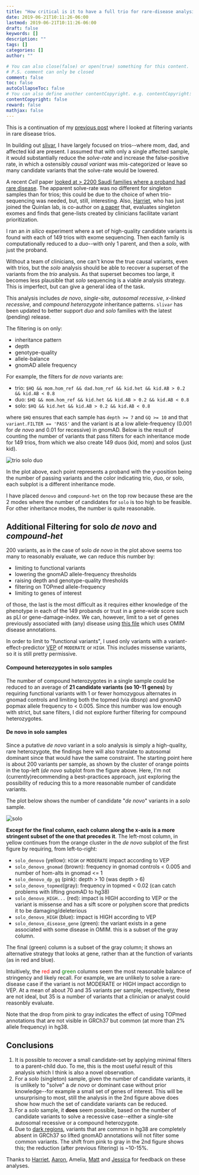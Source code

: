 ```yaml
---
title: "How critical is it to have a full trio for rare-disease analysis?"
date: 2019-06-21T10:11:26-06:00
lastmod: 2019-06-21T10:11:26-06:00
draft: false
keywords: []
description: ""
tags: []
categories: []
author: ""

# You can also close(false) or open(true) something for this content.
# P.S. comment can only be closed
comment: false
toc: false
autoCollapseToc: false
# You can also define another contentCopyright. e.g. contentCopyright: "This is another copyright."
contentCopyright: false
reward: false
mathjax: false
---
```


<!--more-->

This is a continuation of my [previous post](https://brentp.github.io/post/variant-filter/) where I looked at filtering variants in rare disease trios.

In building out [slivar](https://github.com/brentp/slivar), I have largely focused on trios--where mom, dad, and affected kid are present. I assumed that with only a single affected sample, it would substantially reduce the *solve-rate* and increase the false-positive rate, in which a ostensibly *causal variant* was mis-categorized or leave so many candidate variants that the solve-rate would be lowered.

A recent *Cell* paper [looked at > 2200 Saudi families where a proband had rare disease](https://www.ncbi.nlm.nih.gov/pubmed/31130284). The apparent solve-rate was no different for singleton samples than for trios; this could be due to the choice of when trio-sequencing was needed, but, still, interesting. Also, [Harriet](https://twitter.com/hdashnow), who has just joined the Quinlan lab, is co-author on [a paper](https://www.nature.com/articles/ejhg2017123) that, evaluates singleton exomes and finds that gene-lists created by clinicians facilitate variant prioritization.

I ran an *in silico* experiment where a set of high-quality candidate variants is found with each of 149 trios with exome sequencing. Then each family is computationally reduced to a *duo*--with only 1 parent, and then a *solo*, with just the proband.

Without a team of clinicians, one can't know the true causal variants, even with trios, but the *solo* analysis should be able to recover a superset of the variants from the *trio* analysis. As that superset becomes too large, it becomes less plausible that *solo* sequencing is a viable analysis strategy. This is imperfect, but can give a general idea of the task.

This analysis includes *de novo*, *single-site, autosomal recessive*, *x-linked recessive*, and *compound heterozygote* inheritance patterns. `slivar` has been updated to better support *duo* and *solo* families with the latest (pending) release.

The filtering is on only:

 + inheritance pattern
 + depth
 + genotype-quality
 + allele-balance
 + gnomAD allele frequency

For example, the filters for *de novo* variants are:

 + trio: `$HQ && mom.hom_ref && dad.hom_ref && kid.het && kid.AB > 0.2 && kid.AB < 0.8`
 + duo: `$HQ && mom.hom_ref && kid.het && kid.AB > 0.2 && kid.AB < 0.8`
 + solo: `$HQ && kid.het && kid.AB > 0.2 && kid.AB < 0.8`

where `$HQ` ensures that each sample has `depth >= 7` and `GQ >= 10` and that `variant.FILTER == 'PASS'` and the variant is at a low allele-frequency (0.001 for *de novo* and 0.01 for recessive) in gnomAD. Below is the result of counting the number of variants that pass filters for each inheritance mode for 149 trios, from which we also create 149 duos (kid, mom) and solos (just kid).

![trio solo duo](/img/trio-solo-duo.png)

In the plot above, each point represents a proband with the y-position being the number of passing variants and the color indicating trio, duo, or solo, each subplot is a different inheritance mode.

I have placed `denovo` and `compound-het` on the top row because these are the 2 modes where the number of candidates for `solo` is too high to be feasible. For other inheritance modes, the number is quite reasonable.

## Additional Filtering for solo *de novo* and *compound-het*

200 variants, as in the case of solo *de novo* in the plot above seems too many to reasonably evaluate, we can reduce this number by:

 + limiting to functional variants
 + lowering the gnomAD allele-frequency thresholds
 + raising depth and genotype-quality thresholds
 + filtering on TOPmed allele-frequency
 + limiting to genes of interest

of those, the last is the most difficult as it requires either knowledge of the phenotype in each of the 149 probands or trust in a gene-wide score such as pLI or gene-damage-index. We can, however, limit to a set of genes previously associated with (any) disease using [this file](http://compbio.charite.de/jenkins/job/hpo.annotations.monthly/lastSuccessfulBuild/artifact/annotation/genes_to_diseases.txt) which uses OMIM disease annotations.

In order to limit to "functional variants", I used only variants with a variant-effect-predictor [VEP](https://uswest.ensembl.org/info/docs/tools/vep/index.html) of `MODERATE` or `HIGH`. This includes missense variants, so it is still pretty permissive.

#### Compound heterozygotes in solo samples

The number of compound heterozygotes in a single sample could be reduced to an average of **21 candidate variants (so 10-11 genes)** by requiring functional variants with 1 or fewer homozygous alternates in gnomad controls and limiting both the topmed (via dbsnp) and gnomAD popmax allele frequency to < 0.005. Since this number was low enough with strict, but sane filters, I did not explore further filtering for compound heterozygotes.

#### De novo in solo samples

Since a putative *de novo* variant in a solo analysis is simply a high-quality, rare heterozygote, the findings here will also translate to autosomal dominant since that would have the same constraint. The starting point here is about 200 variants per sample, as shown by the cluster of orange points in the top-left (*de novo* subplot from the figure above. Here, I'm not (currently)recommending a best-practices approach, just exploring the possibility of reducing this to a more reasonable number of candidate variants.

The plot below shows the number of candidate "*de novo*" variants in a *solo* sample.

![solo](/img/solo.png)

 **Except for the final column, each column along the x-axis is a more stringent subset of the one that precedes it**. The left-most column, in yellow continues from the orange cluster in the *de novo* subplot of the first figure by requiring, from left-to-right:

+ `solo_denovo` (yellow): `HIGH` or `MODERATE` impact according to VEP
+ `solo_denovo_gnomad` (brown): frequency in gnomad controls < 0.005 and number of hom-alts in gnomad <= 1
+ `solo_denovo_dp_gq` (pink): depth > 10 (was depth > 6)
+ `solo_denovo_topmed`(gray): frequency in topmed < 0.02 (can catch problems with lifting gnomAD to hg38)
+ `solo_denovo_HIGH...` (red): impact is HIGH according to VEP or the variant is missense and has a sift score or polyphen score that predicts it to be damaging/deleterious
+ `solo_denovo_HIGH` (blue): impact is HIGH according to VEP
+ `solo_denovo_disease_gene` (green): the variant exists in a gene associated with some disease in OMIM. this is a subset of the gray column.

The final (green) column is a subset of the gray column; it shows an alternative strategy that looks at gene, rather than at the function of variants (as in red and blue).

Intuitively, the <font color="red">red</font> and <font color="green">green</font> columns seem the most reasonable balance of stringency and likely recall. For example, we are unlikely to solve a rare-disease case if the variant is not MODERATE or HIGH impact accordign to VEP. At a mean of about 70 and 35 variants per sample, respectively, these are not ideal, but 35 is a number of variants that a clinician or analyst could reasonbly evaluate.

Note that the drop from pink to gray indicates the effect of using TOPmed annotations that are not visible in GRCh37 but common (at more than 2% allele frequency) in hg38.


## Conclusions

1. It is possible to recover a small candidate-set by applying minimal filters to a parent-child duo. To me, this is the most useful result of this analysis which I think is also a novel observation.
1. For a *solo* (singleton) sample, given the number of candidate variants, it is unlikely to "solve" a *de novo* or dominant case without prior knowledge--for example a small set of genes of interest. This will be unsurprising to most, still the analysis in the 2nd figure above does show how much the set of candidate variants can be reduced.
1. For a *solo* sample, it **does** seem possible, based on the number of candidate variants to solve a recessive case--either a single-site autosomal recessive or a compound heterozygote.
1. Due to [dark regions](https://genomebiology.biomedcentral.com/articles/10.1186/s13059-019-1707-2), variants that are common in hg38 are completely absent in GRCh37 so lifted gnomAD annotations will not filter some common variants. The shift from pink to gray in the 2nd figure shows this; the reduction (after previous filtering) is ~10-15%.


Thanks to [Harriet](https://twitter.com/hdashnow), [Aaron](https://twitter.com/aaronquinlan), Amelia, [Matt](https://twitter.com/PubSnips) and [Jessica](https://twitter.com/jxchong) for feedback on these analyses.
